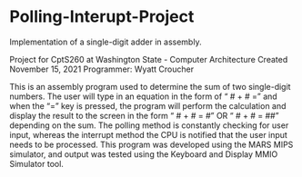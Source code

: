 # Polling-Interupt-Project
Implementation of a single-digit adder in assembly.

Project for CptS260 at Washington State - Computer Architecture
Created November 15, 2021
Programmer: Wyatt Croucher

This is an assembly program used to determine the sum of two single-digit numbers. The user will type in 
an equation in the form of “ # + # =” and when the “=” key is pressed, the program will perform the 
calculation and display the result to the screen in the form “ # + # = #” OR “ # + # = ##” depending on the 
sum. The polling method is constantly checking for user input, whereas the interrupt method the CPU is 
notified that the user input needs to be processed. This program was developed using the MARS MIPS simulator, 
and output was tested using the Keyboard and Display MMIO Simulator tool. 
